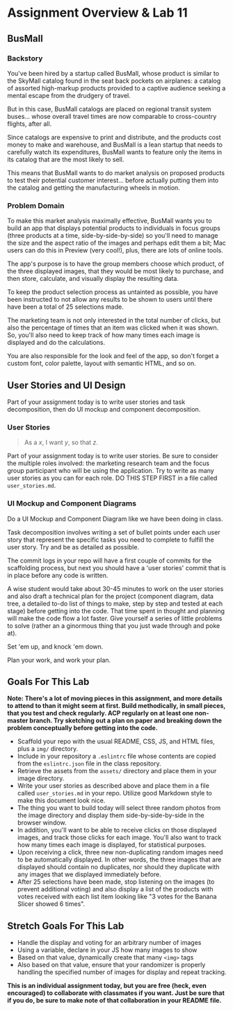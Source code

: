 # Assignment Overview & Lab 11

## BusMall

### Backstory

You've been hired by a startup called BusMall, whose product is similar to the SkyMall catalog found in the seat back pockets on airplanes: a catalog of assorted high-markup products provided to a captive audience seeking a mental escape from the drudgery of travel.

But in this case, BusMall catalogs are placed on regional transit system buses... whose overall travel times are now comparable to cross-country flights, after all.

Since catalogs are expensive to print and distribute, and the products cost money to make and warehouse, and BusMall is a lean startup that needs to carefully watch its expenditures, BusMall wants to feature only the items in its catalog that are the most likely to sell.

This means that BusMall wants to do market analysis on proposed products to test their potential customer interest... before actually putting them into the catalog and getting the manufacturing wheels in motion.

### Problem Domain

To make this market analysis maximally effective, BusMall wants you to build an app that displays potential products to individuals in focus groups (three products at a time, side-by-side-by-side) so you'll need to manage the size and the aspect ratio of the images and perhaps edit them a bit; Mac users can do this in Preview (very cool!), plus, there are lots of online tools.

The app's purpose is to have the group members choose which product, of the three displayed images, that they would be most likely to purchase, and then store, calculate, and visually display the resulting data.

To keep the product selection process as untainted as possible, you have been instructed to not allow any results to be shown to users until there have been a total of 25 selections made.

The marketing team is not only interested in the total number of clicks, but also the percentage of times that an item was clicked when it was shown. So, you'll also need to keep track of how many times each image is displayed and do the calculations.

You are also responsible for the look and feel of the app, so don't forget a custom font, color palette, layout with semantic HTML, and so on.

## User Stories and UI Design

Part of your assignment today is to write user stories and task decomposition, then do UI mockup and component decomposition.

### User Stories

> As a _x_, I want _y_, so that _z_.

Part of your assignment today is to write user stories. Be sure to consider the multiple roles involved: the marketing research team and the focus group participant who will be using the application. Try to write as many user stories as you can for each role. DO THIS STEP FIRST in a file called `user_stories.md`. 

### UI Mockup and Component Diagrams

Do a UI Mockup and Component Diagram like we have been doing in class.

Task decomposition involves writing a set of bullet points under each user story that represent the specific tasks you need to complete to fulfill the user story. Try and be as detailed as possible.

The commit logs in your repo will have a first couple of commits for the scaffolding process, but next you should have a 'user stories' commit that is in place before any code is written.

A wise student would take about 30-45 minutes to work on the user stories and also draft a technical plan for the project (component diagram, data tree, a detailed to-do list of things to make, step by step and tested at each stage) before getting into the code. That time spent in thought and planning will make the code flow a lot faster. Give yourself a series of little problems to solve (rather an a ginormous thing that you just wade through and poke at).

Set 'em up, and knock 'em down.

Plan your work, and work your plan.

## Goals For This Lab

**Note: There's a lot of moving pieces in this assignment, and more details to attend to than it might seem at first. Build methodically, in small pieces, that you test and check regularly. ACP regularly on at least one non-master branch. Try sketching out a plan on paper and breaking down the problem conceptually before getting into the code.**

* Scaffold your repo with the usual README, CSS, JS, and HTML files, plus a `img/` directory.
* Include in your repository a `.eslintrc` file whose contents are copied from the `eslintrc.json` file in the class repository.
* Retrieve the assets from the `assets/` directory and place them in your image directory.
* Write your user stories as described above and place them in a file called `user_stories.md` in your repo. Utilize good Markdown style to make this document look nice.
* The thing you want to build today will select three random photos from the image directory and display them side-by-side-by-side in the browser window.
* In addition, you'll want to be able to receive clicks on those displayed images, and track those clicks for each image. You'll also want to track how many times each image is displayed, for statistical purposes.
* Upon receiving a click, three new non-duplicating random images need to be automatically displayed. In other words, the three images that are displayed should contain no duplicates, nor should they duplicate with any images that we displayed immediately before.
* After 25 selections have been made, stop listening on the images (to prevent additional voting) and also display a list of the products with votes received with each list item looking like "3 votes for the Banana Slicer showed 6 times".

## Stretch Goals For This Lab

* Handle the display and voting for an arbitrary number of images
* Using a variable, declare in your JS how many images to show
* Based on that value, dynamically create that many ```<img>``` tags
* Also based on that value, ensure that your randomizer is properly handling the specified number of images for display and repeat tracking.

**This is an individual assignment today, but you are free (heck, even encouraged) to collaborate with classmates if you want. Just be sure that if you do, be sure to make note of that collaboration in your README file.**

